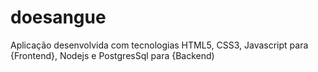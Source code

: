 # doesangue
Aplicação desenvolvida com tecnologias HTML5, CSS3, Javascript para {Frontend}, Nodejs e PostgresSql para {Backend)
